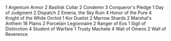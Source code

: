 1 Argentum Armor
2 Basilisk Collar
2 Condemn
3 Conqueror's Pledge
1 Day of Judgment
2 Dispatch
2 Emeria, the Sky Ruin
4 Honor of the Pure
4 Knight of the White Orchid
1 Kor Duelist
2 Marrow Shards
2 Marshal's Anthem
18 Plains
2 Porcelain Legionnaire
2 Ranger of Eos
1 Sigil of Distinction
4 Student of Warfare
1 Trusty Machete
4 Wall of Omens
2 Wall of Reverence


